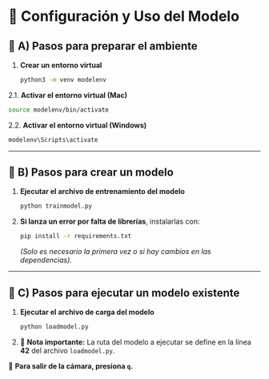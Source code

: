 # 📌 Configuración y Uso del Modelo

## 🔧 A) Pasos para preparar el ambiente

1. **Crear un entorno virtual**
   ```bash
   python3 -m venv modelenv
   ```
2.1. **Activar el entorno virtual (Mac)**
   ```bash
   source modelenv/bin/activate
   ```

2.2. **Activar el entorno virtual (Windows)**
   ```bash
   modelenv\Scripts\activate
   ```


---

## 🎯 B) Pasos para crear un modelo

1. **Ejecutar el archivo de entrenamiento del modelo**
   ```bash
   python trainmodel.py
   ```
2. **Si lanza un error por falta de librerías**, instalarlas con:
   ```bash
   pip install -r requirements.txt
   ```
   *(Solo es necesario la primera vez o si hay cambios en las dependencias).*

---

## 🚀 C) Pasos para ejecutar un modelo existente

1. **Ejecutar el archivo de carga del modelo**
   ```bash
   python loadmodel.py
   ```
2. 📌 **Nota importante:** La ruta del modelo a ejecutar se define en la línea **42** del archivo `loadmodel.py`.

📸 **Para salir de la cámara, presiona `q`.**
